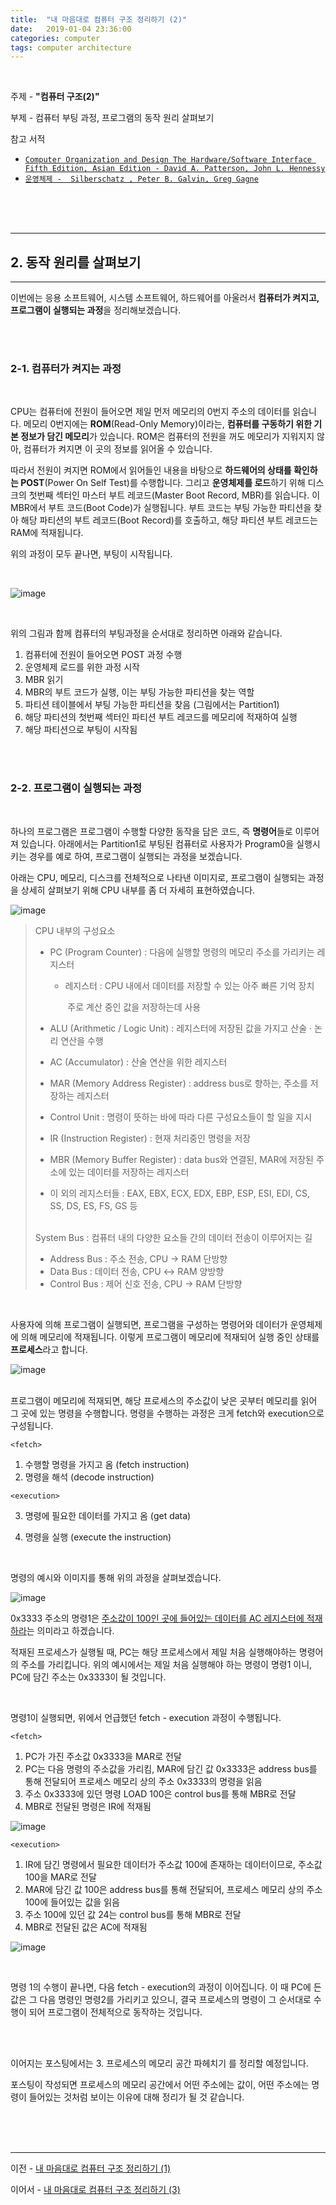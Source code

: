 ```yaml
---
title:  "내 마음대로 컴퓨터 구조 정리하기 (2)"
date:   2019-01-04 23:36:00
categories: computer
tags: computer architecture
---
```


<br>

주제 - **"컴퓨터 구조(2)"**  

부제 - 컴퓨터 부팅 과정, 프로그램의 동작 원리 살펴보기

참고 서적 

- [`Computer Organization and Design The Hardware/Software Interface Fifth Edition, Asian Edition - David A. Patterson, John L. Hennessy`](http://www.kyobobook.co.kr/product/detailViewKor.laf?ejkGb=KOR&mallGb=KOR&barcode=9788964212134&orderClick=LAG&Kc=)  
- [`운영체제 -  Silberschatz , Peter B. Galvin, Greg Gagne`](http://www.kyobobook.co.kr/product/detailViewKor.laf?ejkGb=KOR&mallGb=KOR&barcode=9788998886813&orderClick=LAG&Kc=)

<br><br><br>

---

## 2. 동작 원리를 살펴보기

---

이번에는 응용 소프트웨어, 시스템 소프트웨어, 하드웨어를 아울러서 **컴퓨터가 켜지고, 프로그램이 실행되는 과정**을 정리해보겠습니다.

<br><br>

### 2-1. 컴퓨터가 켜지는 과정

<br>

CPU는 컴퓨터에 전원이 들어오면 제일 먼저 메모리의 0번지 주소의 데이터를 읽습니다.  메모리 0번지에는 **ROM**(Read-Only Memory)이라는, **컴퓨터를 구동하기 위한 기본 정보가 담긴 메모리**가 있습니다. ROM은 컴퓨터의 전원을 꺼도 메모리가 지워지지 않아, 컴퓨터가 켜지면 이 곳의 정보를 읽어올 수 있습니다.  

따라서 전원이 켜지면 ROM에서 읽어들인 내용을 바탕으로 **하드웨어의 상태를 확인하는 POST**(Power On Self Test)를 수행합니다. 그리고 **운영체제를 로드**하기 위해 디스크의 첫번째 섹터인 마스터 부트 레코드(Master Boot Record, MBR)를 읽습니다. 이 MBR에서 부트 코드(Boot Code)가 실행됩니다. 부트 코드는 부팅 가능한 파티션을 찾아 해당 파티션의 부트 레코드(Boot Record)를 호출하고, 해당 파티션 부트 레코드는 RAM에 적재됩니다.  

위의 과정이 모두 끝나면, 부팅이 시작됩니다.  

<br>

![image](https://user-images.githubusercontent.com/23413819/50676565-5c0bc900-1038-11e9-8701-22a577f6a364.png)

<br>

위의 그림과 함께 컴퓨터의 부팅과정을 순서대로 정리하면 아래와 같습니다.  

1. 컴퓨터에 전원이 들어오면 POST 과정 수행
2. 운영체제 로드를 위한 과정 시작
3. MBR 읽기
4. MBR의 부트 코드가 실행, 이는 부팅 가능한 파티션을 찾는 역할
5. 파티션 테이블에서 부팅 가능한 파티션을 찾음 (그림에서는 Partition1)
6. 해당 파티션의 첫번째 섹터인 파티션 부트 레코드를 메모리에 적재하여 실행
7. 해당 파티션으로 부팅이 시작됨

<br><br>

### 2-2. 프로그램이 실행되는 과정

<br>

하나의 프로그램은 프로그램이 수행할 다양한 동작을 담은 코드, 즉 **명령어**들로 이루어져 있습니다. 아래에서는 Partition1로 부팅된 컴퓨터로 사용자가 Program0을 실행시키는 경우를 예로 하여, 프로그램이 실행되는 과정을 보겠습니다.  

아래는 CPU, 메모리, 디스크를 전체적으로 나타낸 이미지로, 프로그램이 실행되는 과정을 상세히 살펴보기 위해 CPU 내부를 좀 더 자세히 표현하였습니다.

![image](https://user-images.githubusercontent.com/23413819/50689601-afe4d500-106d-11e9-8ccc-3ee19d166ac9.png)

> CPU 내부의 구성요소
>
> - PC (Program Counter) : 다음에 실행할 명령의 메모리 주소를 가리키는 레지스터
>
>   - 레지스터 : CPU 내에서 데이터를 저장할 수 있는 아주 빠른 기억 장치  
>
>     ​		  주로 계산 중인 값을 저장하는데 사용
>
> - ALU (Arithmetic / Logic Unit) : 레지스터에 저장된 값을 가지고 산술 · 논리 연산을 수행
>
> - AC (Accumulator) : 산술 연산을 위한 레지스터 
>
> - MAR (Memory Address Register) : address bus로 향하는, 주소를 저장하는 레지스터
>
> - Control Unit : 명령이 뜻하는 바에 따라 다른 구성요소들이 할 일을 지시
>
> - IR (Instruction Register) : 현재 처리중인 명령을 저장
>
> - MBR (Memory Buffer Register) : data bus와 연결된, MAR에 저장된 주소에 있는 데이터를 저장하는 레지스터
>
> - 이 외의 레지스터들 : EAX, EBX, ECX, EDX, EBP, ESP, ESI, EDI, CS, SS, DS, ES, FS, GS 등
>
> <br>System Bus : 컴퓨터 내의 다양한 요소들 간의 데이터 전송이 이루어지는 길
>
> - Address Bus : 주소 전송, CPU → RAM 단방향
> - Data Bus : 데이터 전송, CPU ↔ RAM 양방향
> - Control Bus : 제어 신호 전송, CPU → RAM 단방향

<br>

사용자에 의해 프로그램이 실행되면, 프로그램을 구성하는 명령어와 데이터가 운영체제에 의해 메모리에 적재됩니다. 이렇게 프로그램이 메모리에 적재되어 실행 중인 상태를 **프로세스**라고 합니다.  

![image](https://user-images.githubusercontent.com/23413819/50689613-bb380080-106d-11e9-87e7-85dd7ef85f16.png)

<br>프로그램이 메모리에 적재되면, 해당 프로세스의 주소값이 낮은 곳부터 메모리를 읽어 그 곳에 있는 명령을 수행합니다. 명령을 수행하는 과정은 크게 fetch와 execution으로 구성됩니다.  

`<fetch>`

1. 수행할 명령을 가지고 옴 (fetch instruction)
2. 명령을 해석 (decode instruction)

`<execution>`

3. 명령에 필요한 데이터를 가지고 옴 (get data)

4. 명령을 실행 (execute the instruction)

<br>

명령의 예시와 이미지를 통해 위의 과정을 살펴보겠습니다.

![image](https://user-images.githubusercontent.com/23413819/50692177-5c2ab980-1076-11e9-8a41-a12bd0522560.png)

0x3333 주소의 명령1은 <u>주소값이 100인 곳에 들어있는 데이터를 AC 레지스터에 적재하라</u>는 의미라고 하겠습니다.  

적재된 프로세스가 실행될 때, PC는 해당 프로세스에서 제일 처음 실행해야하는 명령어의 주소를 가리킵니다. 위의 예시에서는 제일 처음 실행해야 하는 명령이 명령1 이니, PC에 담긴 주소는 0x3333이 될 것입니다.  

<br>

명령1이 실행되면, 위에서 언급했던 fetch - execution 과정이 수행됩니다.

`<fetch>`

1. PC가 가진 주소값 0x3333을 MAR로 전달
2. PC는 다음 명령의 주소값을 가리킴, MAR에 담긴 값 0x3333은 address bus를 통해 전달되어 프로세스 메모리 상의 주소 0x3333의 명령을 읽음
3. 주소 0x3333에 있던 명령 LOAD 100은 control bus를 통해 MBR로 전달
4. MBR로 전달된 명령은 IR에 적재됨

![image](https://user-images.githubusercontent.com/23413819/50692196-6e0c5c80-1076-11e9-8258-6c294d6b9475.png)

`<execution>`

1. IR에 담긴 명령에서 필요한 데이터가 주소값 100에 존재하는 데이터이므로, 주소값 100을 MAR로 전달
2. MAR에 담긴 값 100은 address bus를 통해 전달되어, 프로세스 메모리 상의 주소 100에 들어있는 값을 읽음
3. 주소 100에 있던 값 24는 control bus를 통해 MBR로 전달
4. MBR로 전달된 값은 AC에 적재됨 

![image](https://user-images.githubusercontent.com/23413819/50692205-79f81e80-1076-11e9-86ca-162c26097370.png)

<br>

명령 1의 수행이 끝나면, 다음 fetch - execution의 과정이 이어집니다. 이 때 PC에 든 값은 그 다음 명령인 명령2를 가리키고 있으니, 결국 프로세스의 명령이 그 순서대로 수행이 되어 프로그램이 전체적으로 동작하는 것입니다.

<br><br>

이어지는 포스팅에서는 3. 프로세스의 메모리 공간 파헤치기 를 정리할 예정입니다.   

포스팅이 작성되면 프로세스의 메모리 공간에서 어떤 주소에는 값이, 어떤 주소에는 명령이 들어있는 것처럼 보이는 이유에 대해 정리가 될 것 같습니다.

<br><br><br>

---

이전 - [내 마음대로 컴퓨터 구조 정리하기 (1)](https://cocojelly.github.io/computer/%EB%82%B4-%EB%A7%88%EC%9D%8C%EB%8C%80%EB%A1%9C-%EC%BB%B4%ED%93%A8%ED%84%B0-%EA%B5%AC%EC%A1%B0-%EC%A0%95%EB%A6%AC%ED%95%98%EA%B8%B0-(1)/)  

이어서 - [내 마음대로 컴퓨터 구조 정리하기 (3)](https://cocojelly.github.io/computer/%EB%82%B4-%EB%A7%88%EC%9D%8C%EB%8C%80%EB%A1%9C-%EC%BB%B4%ED%93%A8%ED%84%B0-%EA%B5%AC%EC%A1%B0-%EC%A0%95%EB%A6%AC%ED%95%98%EA%B8%B0-(3)/)